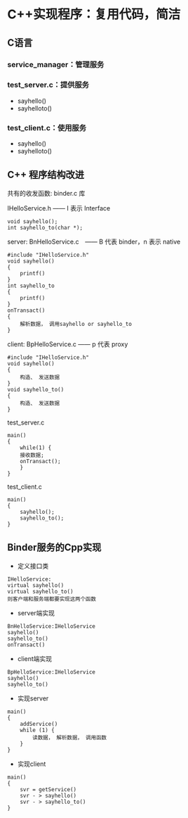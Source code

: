 # C++实现程序：复用代码，简洁
## C语言
### service_manager：管理服务
### test_server.c：提供服务
* sayhello()
* sayhelloto()
### test_client.c：使用服务
* sayhello()
* sayhelloto()

## C++ 程序结构改进
共有的收发函数:
binder.c
库

IHelloService.h —— I 表示 Interface
```
void sayhello();
int sayhello_to(char *);
```
server: BnHelloService.c　—— B 代表 binder，n 表示 native
```
#include "IHelloService.h"
void sayhello() 
{
    printf()
}
int sayhello_to 
{
    printf()
}
onTransact() 
{
    解析数据， 调用sayhello or sayhello_to
}
```


client: BpHelloService.c —— p 代表 proxy

```
#include "IHelloService.h"
void sayhello() 
{
    构造、 发送数据
}
void sayhello_to() 
{
    构造、 发送数据
}
```


test_server.c
```
main()
{
	while(1) {
	接收数据;
	onTransact();
	}
}
```
test_client.c
```
main()
{
	sayhello();
	sayhello_to();
}
```

## Binder服务的Cpp实现
* 定义接口类
```
IHelloService:
virtual sayhello()
virtual sayhello_to()
则客户端和服务端都要实现这两个函数
```
* server端实现
```
BnHelloService:IHelloService
sayhello()
sayhello_to()
onTransact()
```
* client端实现
```
BpHelloService:IHelloService
sayhello()
sayhello_to()
```
* 实现server
```
main() 
{
    addService()
    while (1) {
        读数据， 解析数据， 调用函数
    }
}
```
* 实现client
```
main() 
{
    svr = getService()
    svr - > sayhello()
    svr - > sayhello_to()
}
```